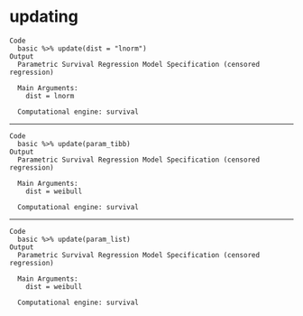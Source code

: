 # updating

    Code
      basic %>% update(dist = "lnorm")
    Output
      Parametric Survival Regression Model Specification (censored regression)
      
      Main Arguments:
        dist = lnorm
      
      Computational engine: survival 
      

---

    Code
      basic %>% update(param_tibb)
    Output
      Parametric Survival Regression Model Specification (censored regression)
      
      Main Arguments:
        dist = weibull
      
      Computational engine: survival 
      

---

    Code
      basic %>% update(param_list)
    Output
      Parametric Survival Regression Model Specification (censored regression)
      
      Main Arguments:
        dist = weibull
      
      Computational engine: survival 
      

